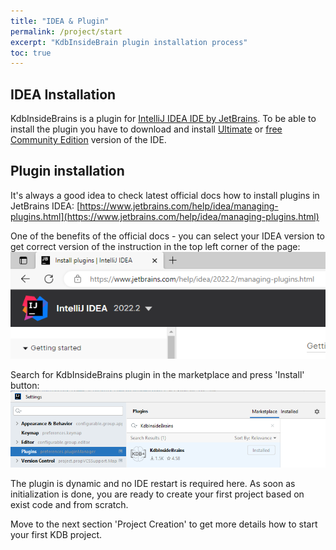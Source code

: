 ```yaml
---
title: "IDEA & Plugin"
permalink: /project/start
excerpt: "KdbInsideBrain plugin installation process"
toc: true
---
```


## IDEA Installation

KdbInsideBrains is a plugin for [IntelliJ IDEA IDE by JetBrains](https://www.jetbrains.com/idea/). To be able to install
the plugin you have to download and install [Ultimate](https://www.jetbrains.com/idea/download/)
or [free Community Edition](https://www.jetbrains.com/idea/download/) version of the IDE.

## Plugin installation

It's always a good idea to check latest official docs how to install plugins in JetBrains
IDEA: [https://www.jetbrains.com/help/idea/managing-plugins.html](https://www.jetbrains.com/help/idea/managing-plugins.html)

One of the benefits of the official docs - you can select your IDEA version to get correct version of the instruction in
the top left corner of the page:
![how to choose JetBrains docs version](/assets/images/project/start/ideaDocsVersion.png)

Search for KdbInsideBrains plugin in the marketplace and press 'Install' button:
![Plugin Name In Marketplace](/assets/images/project/start/pluginNameInMarketplace.png)

The plugin is dynamic and no IDE restart is required here. As soon as initialization is done, you are ready to create 
your first project based on exist code and from scratch. 

Move to the next section 'Project Creation' to get more details how to start your first KDB project.